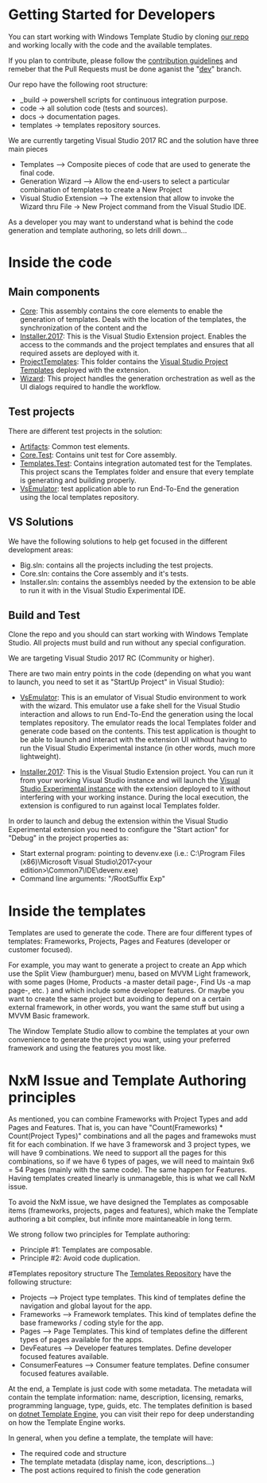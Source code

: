 Getting Started for Developers
==============================

You can start working with Windows Template Studio by cloning [our repo](https://github.com/Microsoft/WindowsTemplateStudio) and working locally with the code and the available templates.

If you plan to contribute, please follow the [contribution guidelines](https://github.com/Microsoft/WindowsTemplateStudio/blob/master/contributing.md) and remeber that the Pull Requests must be done aganist the "[dev](https://github.com/Microsoft/WindowsTemplateStudio/tree/dev)" branch.


Our repo have the following root structure:
* _build -> powershell scripts for continuous integration purpose.
* code -> all solution code (tests and sources).
* docs -> documentation pages.
* templates -> templates repository sources.

We are currently targeting Visual Studio 2017 RC and the solution have three main pieces
* Templates --> Composite pieces of code that are used to generate the final code.
* Generation Wizard --> Allow the end-users to select a particular combination of templates to create a New Project 
* Visual Studio Extension --> The extension that allow to invoke the Wizard thru File -> New Project command from the Visual Studio IDE.

As a developer you may want to understand what is behind the code generation and template authoring, so lets drill down...

# Inside the code
## Main components
* [Core](../code/src): This assembly contains the core elements to enable the generation of templates. Deals with the location of the templates, the synchronization of the content and the  
* [Installer.2017](../code/src): This is the Visual Studio Extension project. Enables the access to the commands and the project templates and ensures that all required assets are deployed with it.
* [ProjectTemplates](../code/src): This folder contains the [Visual Studio Project Templates](https://msdn.microsoft.com/library/ms247121.aspx) deployed with the extension.
* [Wizard](../code/src): This project handles the generation orchestration as well as the UI dialogs required to handle the workflow.

## Test projects
There are different test projects in the solution:
* [Artifacts](../code/test): Common test elements. 
* [Core.Test](../code/test/): Contains unit test for Core assembly.
* [Templates.Test](../code/test/): Contains integration automated test for the Templates. This project scans the Templates folder and ensure that every template is generating and building properly.
* [VsEmulator](../code/test/): test application able to run End-To-End the generation using the local templates repository.

## VS Solutions
We have the following solutions to help get focused in the different development areas:
* Big.sln: contains all the projects including the test projects.
* Core.sln: contains the Core assembly and it's tests.
* Installer.sln: contains the assemblys needed by the extension to be able to run it with in the Visual Studio Experimental IDE.

## Build and Test
Clone the repo and you should can start working with Windows Template Studio. All projects must build and run without any special configuration.

We are targeting Visual Studio 2017 RC (Community or higher). 

There are two main entry points in the code (depending on what you want to launch, you need to set it as "StartUp Project" in Visual Studio):
* [VsEmulator](../code/test/): This is an emulator of Visual Studio environment to work with the wizard. This emulator use a fake shell for the Visual Studio interaction and allows to run End-To-End the generation using the local templates repository. The emulator reads the local Templates folder and generate code based on the contents. This test application is thought to be able to launch and interact with the extension UI without having to run the Visual Studio Experimental instance (in other words, much more lightweight). 

* [Installer.2017](../code/src): This is the Visual Studio Extension project. You can run it from your working Visual Studio instance and will launch the [Visual Studio Experimental instance](https://msdn.microsoft.com/library/bb166560(v=vs.140).aspx) with the extension deployed to it without interfering with your working instance. During the local execution, the extension is configured to run against local Templates folder. 

In order to launch and debug the extension within the Visual Studio Experimental extension you need to configure the "Start action" for "Debug" in the project properties as:
* Start external program: pointing to devenv.exe (i.e.: C:\Program Files (x86)\Microsoft Visual Studio\2017\<your edition>\Common7\IDE\devenv.exe)
* Command line arguments: "/RootSuffix Exp"

# Inside the templates
Templates are used to generate the code. There are four different types of templates: Frameworks, Projects, Pages and Features (developer or customer focused). 

For example, you may want to generate a project to create an App which use the Split View (hamburguer) menu, based on MVVM Light framework, with some pages (Home, Products -a master detail page-, Find Us -a map page-, etc. ) and which include some developer features. Or maybe you want to create the same project but avoiding to depend on a certain external framework, in other words, you want the same stuff but using a MVVM Basic framework.  

The Window Template Studio allow to combine the templates at your own convenience to generate the project you want, using your preferred framework and using the features you most like. 

# NxM Issue and Template Authoring principles
As mentioned, you can combine Frameworks with Project Types and add Pages and Features. That is, you can have "Count(Frameworks) * Count(Project Types)" combinations and all the pages and framewoks must fit for each combination. If we have 3 frameworsk and 3 project types, we will have 9 combinations. We need to support all the pages for this combinations, so if we have 6 types of pages, we will need to maintain 9x6 = 54 Pages (mainly with the same code). The same happen for Features. Having templates created linearly is unmanageble, this is what we call NxM issue.

To avoid the NxM issue, we have designed the Templates as composable items (frameworks, projects, pages and features), which make the Template authoring a bit complex, but infinite more maintaneable in long term.

We strong follow two principles for Template authoring:
* Principle #1: Templates are composable.
* Principle #2: Avoid code duplication.

#Templates repository structure
The [Templates Repository](../../templates) have the following structure:
* Projects --> Project type templates. This kind of templates define the navigation and global layout for the app.
* Frameworks --> Framework templates. This kind of templates define the base frameworks / coding style for the app.
* Pages --> Page Templates. This kind of templates define the different types of pages available for the apps.
* DevFeatures --> Developer features templates. Define developer focused features available.
* ConsumerFeatures --> Consumer feature templates. Define consumer focused features available.

At the end, a Template is just code with some metadata. The metadata will contain the template information: name, description, licensing, remarks, programming language, type, guids, etc. The templates definition is based on [dotnet Template Engine](https://github.com/dotnet/templating), you can visit their repo for deep understanding on how the Template Engine works.

In general, when you define a template, the template will have:
* The required code and structure
* The template metadata (display name, icon, descriptions...)
* The post actions required to finish the code generation 







